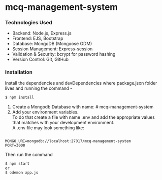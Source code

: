 # mcq-management-system

### Technologies Used
- Backend: Node.js, Express.js
- Frontend: EJS, Bootstrap
- Database: MongoDB (Mongoose ODM)
- Session Management: Express-session
- Validation & Security: bcrypt for password hashing
- Version Control: Git, GitHub


### Installation
Install the dependencies and devDependencies  where package.json folder lives and running the command -
```sh
$ npm install
```
<ol>
  <li>Create a Mongodb Database with name: # mcq-management-system</li>
<li> Add your environment variables.<br>
To do that create a file with name .env and add the appropriate values that matches with your development environment.<br>
A .env file may look something like:</li>
</ol>
<pre><code>
MONGO_URI=mongodb://localhost:27017/mcq-management-system
PORT=3000
</code></pre>

Then run the command
```sh
$ npm start
or
$ odemon app.js
```
